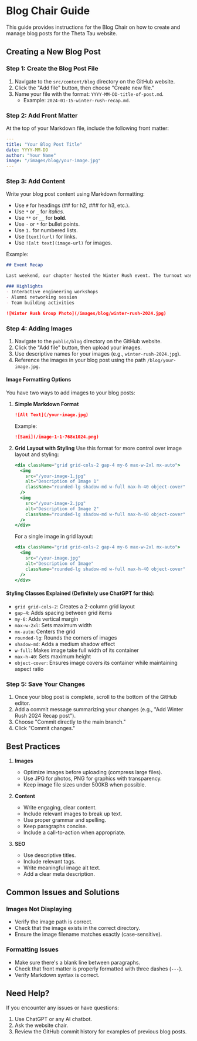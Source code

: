 # Blog Chair Guide

This guide provides instructions for the Blog Chair on how to create and manage blog posts for the Theta Tau website.

## Creating a New Blog Post

### Step 1: Create the Blog Post File

1. Navigate to the `src/content/blog` directory on the GitHub website.
2. Click the "Add file" button, then choose "Create new file."
3. Name your file with the format: `YYYY-MM-DD-title-of-post.md`.
   - Example: `2024-01-15-winter-rush-recap.md`.

### Step 2: Add Front Matter

At the top of your Markdown file, include the following front matter:

```yaml
---
title: "Your Blog Post Title"
date: YYYY-MM-DD
author: "Your Name"
image: "/images/blog/your-image.jpg"
---
```

### Step 3: Add Content

Write your blog post content using Markdown formatting:

- Use `#` for headings (## for h2, ### for h3, etc.).
- Use `*` or `_` for *italics*.
- Use `**` or `__` for **bold**.
- Use `-` or `*` for bullet points.
- Use `1.` for numbered lists.
- Use `[text](url)` for links.
- Use `![alt text](image-url)` for images.

Example:
```markdown
## Event Recap

Last weekend, our chapter hosted the Winter Rush event. The turnout was amazing, with over 50 potential pledges attending!

### Highlights
- Interactive engineering workshops
- Alumni networking session
- Team building activities

![Winter Rush Group Photo](/images/blog/winter-rush-2024.jpg)
```

### Step 4: Adding Images

1. Navigate to the `public/blog` directory on the GitHub website.
2. Click the "Add file" button, then upload your images.
3. Use descriptive names for your images (e.g., `winter-rush-2024.jpg`).
4. Reference the images in your blog post using the path `/blog/your-image.jpg`.

#### Image Formatting Options

You have two ways to add images to your blog posts:

1. **Simple Markdown Format**
   ```markdown
   ![Alt Text](/your-image.jpg)
   ```
   Example:
   ```markdown
   ![Sami](/image-1-1-768x1024.png)
   ```

2. **Grid Layout with Styling**
   Use this format for more control over image layout and styling:
   ```jsx
   <div className="grid grid-cols-2 gap-4 my-6 max-w-2xl mx-auto">
     <img
       src="/your-image-1.jpg"
       alt="Description of Image 1"
       className="rounded-lg shadow-md w-full max-h-40 object-cover"
     />
     <img
       src="/your-image-2.jpg"
       alt="Description of Image 2"
       className="rounded-lg shadow-md w-full max-h-40 object-cover"
     />
   </div>
   ```

   For a single image in grid layout:
   ```jsx
   <div className="grid grid-cols-2 gap-4 my-6 max-w-2xl mx-auto">
     <img
       src="/your-image.jpg"
       alt="Description of Image"
       className="rounded-lg shadow-md w-full max-h-40 object-cover"
     />
   </div>
   ```

#### Styling Classes Explained (Definitely use ChatGPT for this):
- `grid grid-cols-2`: Creates a 2-column grid layout
- `gap-4`: Adds spacing between grid items
- `my-6`: Adds vertical margin
- `max-w-2xl`: Sets maximum width
- `mx-auto`: Centers the grid
- `rounded-lg`: Rounds the corners of images
- `shadow-md`: Adds a medium shadow effect
- `w-full`: Makes image take full width of its container
- `max-h-40`: Sets maximum height
- `object-cover`: Ensures image covers its container while maintaining aspect ratio

### Step 5: Save Your Changes

1. Once your blog post is complete, scroll to the bottom of the GitHub editor.
2. Add a commit message summarizing your changes (e.g., "Add Winter Rush 2024 Recap post").
3. Choose "Commit directly to the main branch."
4. Click "Commit changes."

## Best Practices

1. **Images**
   - Optimize images before uploading (compress large files).
   - Use JPG for photos, PNG for graphics with transparency.
   - Keep image file sizes under 500KB when possible.

2. **Content**
   - Write engaging, clear content.
   - Include relevant images to break up text.
   - Use proper grammar and spelling.
   - Keep paragraphs concise.
   - Include a call-to-action when appropriate.

3. **SEO**
   - Use descriptive titles.
   - Include relevant tags.
   - Write meaningful image alt text.
   - Add a clear meta description.

## Common Issues and Solutions

### Images Not Displaying
- Verify the image path is correct.
- Check that the image exists in the correct directory.
- Ensure the image filename matches exactly (case-sensitive).

### Formatting Issues
- Make sure there's a blank line between paragraphs.
- Check that front matter is properly formatted with three dashes (`---`).
- Verify Markdown syntax is correct.

## Need Help?

If you encounter any issues or have questions:
1. Use ChatGPT or any AI chatbot.
2. Ask the website chair.
3. Review the GitHub commit history for examples of previous blog posts.
